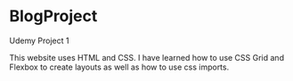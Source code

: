 # BlogProject
Udemy Project 1

This website uses HTML and CSS. I have learned how to use CSS Grid and Flexbox to create layouts as well as how to use css imports.
